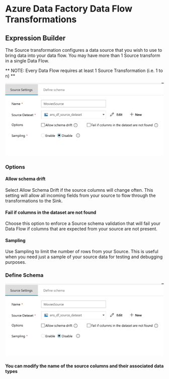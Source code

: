 # Azure Data Factory Data Flow Transformations

## Expression Builder

The Source transformation configures a data source that you wish to use to bring data into your data flow. You may have more than 1 Source transform in a single Data Flow.

** NOTE: Every Data Flow requires at least 1 Source Transformation (i.e. 1 to n) **

![Scource Transformation options](../images/source.png "source 1")

### Options

#### Allow schema drift
Select Allow Schema Drift if the source columns will change often. This setting will allow all incoming fields from your source to flow through the transformations to the Sink.

#### Fail if columns in the dataset are not found
Choose this option to enforce a Source schema validation that will fail your Data Flow if columns that are expected from your source are not present.

#### Sampling
Use Sampling to limit the number of rows from your Source.  This is useful when you need just a sample of your source data for testing and debugging purposes.

### Define Schema

![Scource Transformation](../images/source.png "source 2")

#### You can modify the name of the source columns and their associated data types

